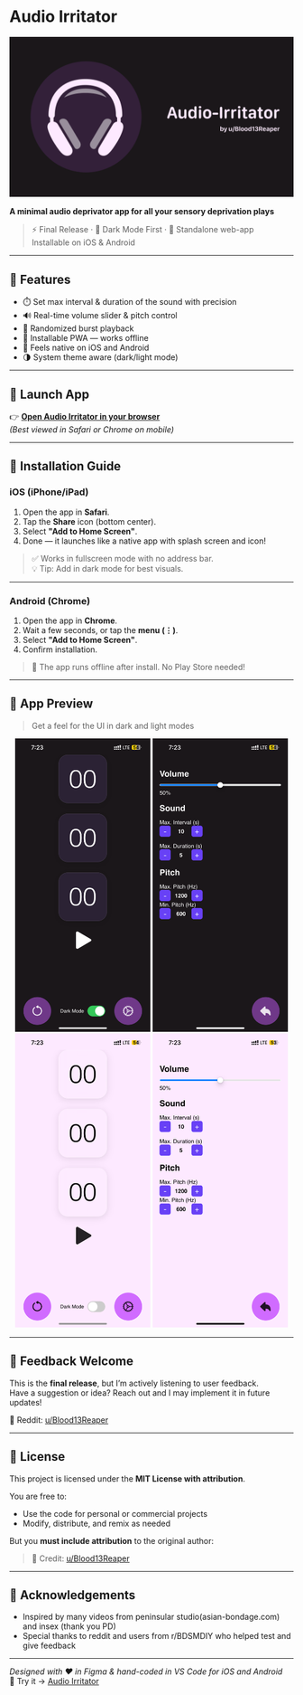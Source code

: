 #  Audio Irritator

![App Banner Placeholder - Dark Mode](assets/screenshots/banner-dark-placeholder.png)

**A minimal audio deprivator app for all your sensory deprivation plays**

> ⚡ Final Release · 🌙 Dark Mode First · 📲 Standalone web-app Installable on iOS & Android

---

## 🎯 Features

- ⏱️ Set max interval & duration of the sound with precision
- 🔊 Real-time volume slider & pitch control
- 🔁 Randomized burst playback
- 📱 Installable PWA — works offline
- 💠 Feels native on iOS and Android
- 🌗 System theme aware (dark/light mode)

---

## 🔗 Launch App

👉 **[Open Audio Irritator in your browser](https://thilac13.github.io/Audio-Irritator/index.html)**  
_(Best viewed in Safari or Chrome on mobile)_

---

## 📲 Installation Guide

### iOS (iPhone/iPad)
1. Open the app in **Safari**.
2. Tap the **Share** icon (bottom center).
3. Select **"Add to Home Screen"**.
4. Done — it launches like a native app with splash screen and icon!

> ✅ Works in fullscreen mode with no address bar.  
> 💡 Tip: Add in dark mode for best visuals.

---

### Android (Chrome)
1. Open the app in **Chrome**.
2. Wait a few seconds, or tap the **menu (⋮)**.
3. Select **"Add to Home Screen"**.
4. Confirm installation.

> 🚀 The app runs offline after install. No Play Store needed!

---

## 📸 App Preview

> Get a feel for the UI in dark and light modes

<div align="center">
  <p>
    <img src="assets/screenshots/timer-dark.PNG" width="240"/>
    <img src="assets/screenshots/settings-dark.PNG" width="240"/>
    <img src="assets/screenshots/timer-light.PNG" width="240"/>
    <img src="assets/screenshots/settings-light.PNG" width="240"/>
  </p>
</div>

---

## 💬 Feedback Welcome

This is the **final release**, but I’m actively listening to user feedback.  
Have a suggestion or idea? Reach out and I may implement it in future updates!

📩 Reddit: [u/Blood13Reaper](https://www.reddit.com/u/Blood13Reaper/)

---

## 📄 License

This project is licensed under the **MIT License with attribution**.

You are free to:

- Use the code for personal or commercial projects
- Modify, distribute, and remix as needed

But you **must include attribution** to the original author:

> 🔗 Credit: [u/Blood13Reaper](https://www.reddit.com/u/Blood13Reaper)

---

## 🙌 Acknowledgements

- Inspired by many videos from peninsular studio(asian-bondage.com) and insex (thank you PD)
- Special thanks to reddit and users from r/BDSMDIY who helped test and give feedback

---

_Designed with ❤️ in Figma & hand-coded in VS Code for iOS and Android_  
🧪 Try it → [Audio Irritator](https://thilac13.github.io/Audio-Irritator/index.html)
